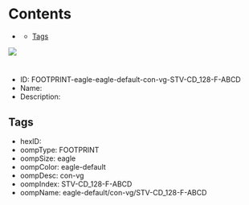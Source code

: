 



Contents
========

* [](#)
	* [Tags](#tags)
  
![][im]
# 

- ID: FOOTPRINT-eagle-eagle-default-con-vg-STV-CD_128-F-ABCD
- Name: 
- Description: 

## Tags

- hexID: 
- oompType: FOOTPRINT
- oompSize: eagle
- oompColor: eagle-default
- oompDesc: con-vg
- oompIndex: STV-CD_128-F-ABCD
- oompName: eagle-default/con-vg/STV-CD_128-F-ABCD



[im]: image.png
